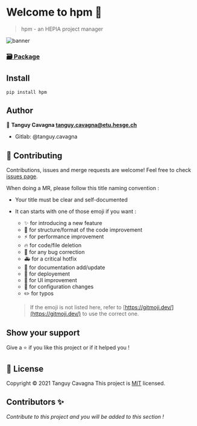 # Welcome to **hpm** 👋

> hpm - an HEPIA project manager

![banner](https://i.imgur.com/GAMyEle.png)

### [🗃️ Package](https://pypi.org/project/hpm)

## Install

```
pip install hpm
```

## Author

👤 **Tanguy Cavagna <tanguy.cavagna@etu.hesge.ch>**
- Gitlab: @tanguy.cavagna

## 🤝 Contributing

Contributions, issues and merge requests are welcome!
Feel free to check [issues page](https://gitedu.hesge.ch/tanguy.cavagna/hpm/-/issues).

When doing a MR, please follow this title naming convention :

- Your title must be clear and self-documented
- It can starts with one of those emoji if you want :
  - ✨ for introducing a new feature
  - 🎨 for structure/format of the code improvement
  - ⚡ for performance improvement
  - 🔥 for code/file deletion
  - 🐛 for any bug correction
  - 🚑 for a critical hotfix
  - 📝 for documentation add/update
  - 🚀 for deployement
  - 💄 for UI improvement
  - 🔧 for configuration changes
  - ✏️ for typos
  
  > If the emoji is not listed here, refer to [https://gitmoji.dev/](https://gitmoji.dev/) to use the correct one.

## Show your support

Give a ⭐ if you like this project or if it helped you !

## 📝 License

Copyright © 2021 Tanguy Cavagna
This project is [MIT](https://gitedu.hesge.ch/tanguy.cavagna/hpm/-/blob/master/LICENSE) licensed.

## Contributors ✨ 

_Contribute to this project and you will be added to this section !_
